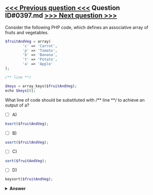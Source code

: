 [<<< Previous question <<<](0396.md)   Question ID#0397.md   [>>> Next question >>>](0398.md)
---

Consider the following PHP code, which defines an associative array of fruits and vegetables.

```php
$fruitAndVeg = array(
        'c' => 'Carrot',
        'p' => 'Tomato',
        'b' => 'Banana',
        't' => 'Potato',
        'a' => 'Apple'
);

/** line **/

$keys = array_keys($fruitAndVeg);
echo $keys[0];
```
What line of code should be substituted with /** line **/ to achieve an output of a?

- [ ] A)
```php
ksort($fruitAndVeg);
```

- [ ] B)
```php
usort($fruitAndVeg);
```

- [ ] C)
```php
sort($fruitAndVeg);
```

- [ ] D)
```php
keysort($fruitAndVeg);
```


<details><summary><b>Answer</b></summary>
<p>
  Answer: <strong>A</strong>
</p>
</details>
